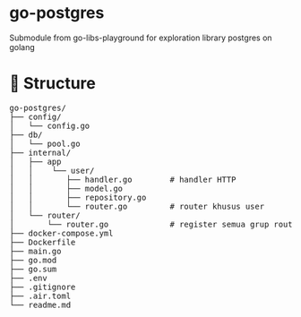 # go-postgres
Submodule from go-libs-playground for exploration library postgres on golang

# 📝 Structure
<pre>
go-postgres/
├── config/
│   └── config.go
├── db/
│   └── pool.go
├── internal/
│   ├── app
│   │    └── user/
│   │       ├── handler.go        # handler HTTP
│   │       ├── model.go
│   │       ├── repository.go
│   │       └── router.go         # router khusus user
│   └── router/
│       └── router.go             # register semua grup router (user, dll)
├── docker-compose.yml
├── Dockerfile
├── main.go
├── go.mod
├── go.sum
├── .env
├── .gitignore
├── .air.toml
└── readme.md
</pre>
